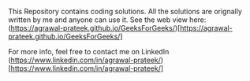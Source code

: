 This Repository contains coding solutions. All the solutions are orignally written by me and anyone can use it.
See the web view here:
(https://agrawal-prateek.github.io/GeeksForGeeks/)[https://agrawal-prateek.github.io/GeeksForGeeks/]

For more info, feel free to contact me on LinkedIn
(https://www.linkedin.com/in/agrawal-prateek/)[https://www.linkedin.com/in/agrawal-prateek/]